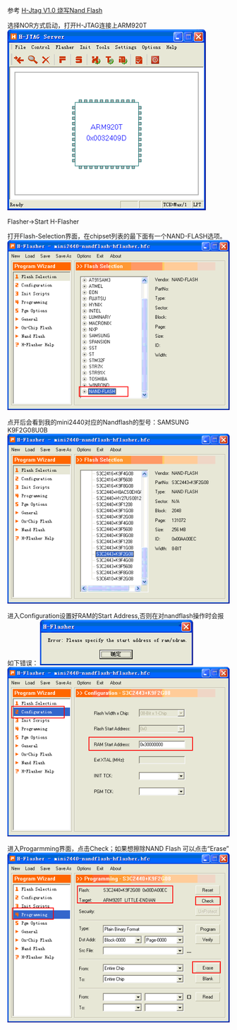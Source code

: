 参考 [H-Jtag V1.0 烧写Nand Flash](http://blog.csdn.net/dearwind153/article/details/7184224)

选择NOR方式启动，打开H-JTAG连接上ARM920T
![](./1.png)

Flasher->Start H-Flasher


打开Flash-Selection界面，在chipset列表的最下面有一个NAND-FLASH选项。
![](./2.png)

点开后会看到我的mini2440对应的Nandflash的型号：SAMSUNG K9F2G08U0B
![](./3.png)


进入Configuration设置好RAM的Start Address,否则在对nandflash操作时会报如下错误：
![](./4.png)
![](./5.png)

进入Progarmming界面，点击Check；如果想擦除NAND Flash 可以点击“Erase”
![](./6.png)
